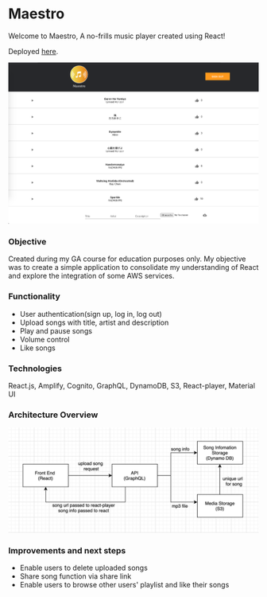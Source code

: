 <h1>Maestro </h1>
Welcome to Maestro, A no-frills music player created using React!

Deployed <a href="https://main.d1tw40rvpc3jdh.amplifyapp.com/">here</a>.

![playlist-page](/maestro-page.png?raw=true "playlist-page")

<h3>Objective </h3>
Created during my GA course for education purposes only. My objective was to create a simple application to consolidate my understanding of React and explore the integration of some AWS services. 

<h3>Functionality </h3>
<ul>
<li> User authentication(sign up, log in, log out)</li>
<li> Upload songs with title, artist and description </li>
<li> Play and pause songs </li>
<li> Volume control</li>
<li> Like songs </li>
</ul>

<h3>Technologies </h3>
React.js, Amplify, Cognito, GraphQL, DynamoDB, S3, React-player, Material UI

<h3>Architecture Overview </h3> 

![maestro-flowchart](/maestro-flowchart.png?raw=true "maestro-flowchart")

<h3>Improvements and next steps </h3>
<ul>
<li> Enable users to delete uploaded songs </li>
<li> Share song function via share link </li>
<li> Enable users to browse other users' playlist and like their songs </li>
 </ul>
